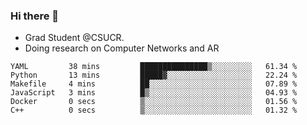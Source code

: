 ### Hi there 👋
- Grad Student @CSUCR. 
- Doing research on Computer Networks and AR
<!--START_SECTION:waka-->

```text
YAML         38 mins         ███████████████▒░░░░░░░░░   61.34 %
Python       13 mins         █████▓░░░░░░░░░░░░░░░░░░░   22.24 %
Makefile     4 mins          ██░░░░░░░░░░░░░░░░░░░░░░░   07.89 %
JavaScript   3 mins          █▒░░░░░░░░░░░░░░░░░░░░░░░   04.93 %
Docker       0 secs          ▒░░░░░░░░░░░░░░░░░░░░░░░░   01.56 %
C++          0 secs          ▒░░░░░░░░░░░░░░░░░░░░░░░░   01.32 %
```

<!--END_SECTION:waka-->
<!--
**jluo117/jluo117** is a ✨ _special_ ✨ repository because its `README.md` (this file) appears on your GitHub profile.

Here are some ideas to get you started:

- 🔭 I’m currently working on ...
- 🌱 I’m currently learning ...
- 👯 I’m looking to collaborate on ...
- 🤔 I’m looking for help with ...
- 💬 Ask me about ...
- 📫 How to reach me: ...
- 😄 Pronouns: ...
- ⚡ Fun fact: ...
-->
